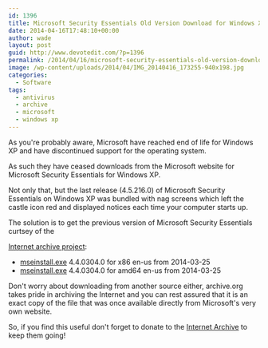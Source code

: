 ```yaml
---
id: 1396
title: Microsoft Security Essentials Old Version Download for Windows XP
date: 2014-04-16T17:48:10+00:00
author: wade
layout: post
guid: http://www.devotedit.com/?p=1396
permalink: /2014/04/16/microsoft-security-essentials-old-version-download-for-windows-xp/
image: /wp-content/uploads/2014/04/IMG_20140416_173255-940x198.jpg
categories:
  - Software
tags:
  - antivirus
  - archive
  - microsoft
  - windows xp
---
```

As you're probably aware, Microsoft have reached end of life for Windows XP and have discontinued support for the operating system.

As such they have ceased downloads from the Microsoft website for Microsoft Security Essentials for Windows XP.

Not only that, but the last release (4.5.216.0) of Microsoft Security Essentials on Windows XP was bundled with nag screens which left the castle icon red and displayed notices each time your computer starts up.

<!--more-->The solution is to get the previous version of Microsoft Security Essentials curtsey of the 

[Internet archive project](http://en.wikipedia.org/wiki/Internet_Archive):

  * [mseinstall.exe](http://web.archive.org/web/20140325144125/http://download.microsoft.com/download/A/3/8/A38FFBF2-1122-48B4-AF60-E44F6DC28BD8/enus/x86/mseinstall.exe) 4.4.0304.0 for x86 en-us from 2014-03-25
  * [mseinstall.exe](http://web.archive.org/web/20140325144125/http://download.microsoft.com/download/A/3/8/A38FFBF2-1122-48B4-AF60-E44F6DC28BD8/enus/amd64/mseinstall.exe) 4.4.0304.0 for amd64 en-us from 2014-03-25

Don't worry about downloading from another source either, archive.org takes pride in archiving the Internet and you can rest assured that it is an exact copy of the file that was once available directly from Microsoft's very own website.

So, if you find this useful don't forget to donate to the [Internet Archive](http://archive.org/donate/) to keep them going!